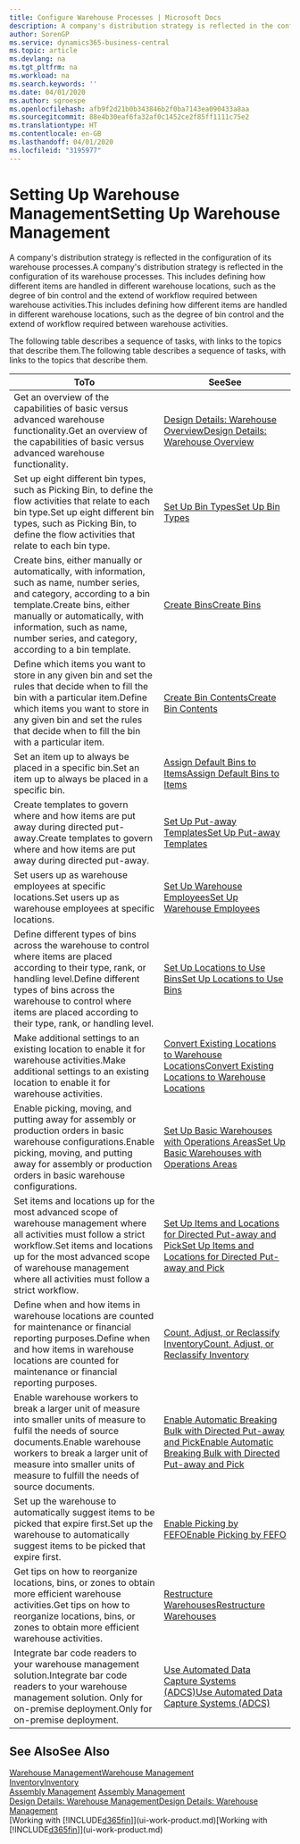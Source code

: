 ```yaml
---
title: Configure Warehouse Processes | Microsoft Docs
description: A company's distribution strategy is reflected in the configuration of its warehouse processes. This includes defining how different items are handled in different warehouse locations, such as the degree of bin control and the extend of workflow required between warehouse activities.
author: SorenGP
ms.service: dynamics365-business-central
ms.topic: article
ms.devlang: na
ms.tgt_pltfrm: na
ms.workload: na
ms.search.keywords: ''
ms.date: 04/01/2020
ms.author: sgroespe
ms.openlocfilehash: afb9f2d21b0b343846b2f0ba7143ea090433a8aa
ms.sourcegitcommit: 88e4b30eaf6fa32af0c1452ce2f85ff1111c75e2
ms.translationtype: HT
ms.contentlocale: en-GB
ms.lasthandoff: 04/01/2020
ms.locfileid: "3195977"
---
```

# <a name="setting-up-warehouse-management"></a><span data-ttu-id="d0bee-104">Setting Up Warehouse Management</span><span class="sxs-lookup"><span data-stu-id="d0bee-104">Setting Up Warehouse Management</span></span>
<span data-ttu-id="d0bee-105">A company's distribution strategy is reflected in the configuration of its warehouse processes.</span><span class="sxs-lookup"><span data-stu-id="d0bee-105">A company's distribution strategy is reflected in the configuration of its warehouse processes.</span></span> <span data-ttu-id="d0bee-106">This includes defining how different items are handled in different warehouse locations, such as the degree of bin control and the extend of workflow required between warehouse activities.</span><span class="sxs-lookup"><span data-stu-id="d0bee-106">This includes defining how different items are handled in different warehouse locations, such as the degree of bin control and the extend of workflow required between warehouse activities.</span></span>  

 <span data-ttu-id="d0bee-107">The following table describes a sequence of tasks, with links to the topics that describe them.</span><span class="sxs-lookup"><span data-stu-id="d0bee-107">The following table describes a sequence of tasks, with links to the topics that describe them.</span></span>   

|<span data-ttu-id="d0bee-108">**To**</span><span class="sxs-lookup"><span data-stu-id="d0bee-108">**To**</span></span>|<span data-ttu-id="d0bee-109">**See**</span><span class="sxs-lookup"><span data-stu-id="d0bee-109">**See**</span></span>|  
|------------|-------------|  
|<span data-ttu-id="d0bee-110">Get an overview of the capabilities of basic versus advanced warehouse functionality.</span><span class="sxs-lookup"><span data-stu-id="d0bee-110">Get an overview of the capabilities of basic versus advanced warehouse functionality.</span></span>|[<span data-ttu-id="d0bee-111">Design Details: Warehouse Overview</span><span class="sxs-lookup"><span data-stu-id="d0bee-111">Design Details: Warehouse Overview</span></span>](design-details-warehouse-overview.md)|  
|<span data-ttu-id="d0bee-112">Set up eight different bin types, such as Picking Bin, to define the flow activities that relate to each bin type.</span><span class="sxs-lookup"><span data-stu-id="d0bee-112">Set up eight different bin types, such as Picking Bin, to define the flow activities that relate to each bin type.</span></span>|[<span data-ttu-id="d0bee-113">Set Up Bin Types</span><span class="sxs-lookup"><span data-stu-id="d0bee-113">Set Up Bin Types</span></span>](warehouse-how-to-set-up-bin-types.md)|  
|<span data-ttu-id="d0bee-114">Create bins, either manually or automatically, with information, such as name, number series, and category, according to a bin template.</span><span class="sxs-lookup"><span data-stu-id="d0bee-114">Create bins, either manually or automatically, with information, such as name, number series, and category, according to a bin template.</span></span>|[<span data-ttu-id="d0bee-115">Create Bins</span><span class="sxs-lookup"><span data-stu-id="d0bee-115">Create Bins</span></span>](warehouse-how-to-create-individual-bins.md)|  
|<span data-ttu-id="d0bee-116">Define which items you want to store in any given bin and set the rules that decide when to fill the bin with a particular item.</span><span class="sxs-lookup"><span data-stu-id="d0bee-116">Define which items you want to store in any given bin and set the rules that decide when to fill the bin with a particular item.</span></span>|[<span data-ttu-id="d0bee-117">Create Bin Contents</span><span class="sxs-lookup"><span data-stu-id="d0bee-117">Create Bin Contents</span></span>](warehouse-how-to-set-up-bin-contents.md)|  
|<span data-ttu-id="d0bee-118">Set an item up to always be placed in a specific bin.</span><span class="sxs-lookup"><span data-stu-id="d0bee-118">Set an item up to always be placed in a specific bin.</span></span>|[<span data-ttu-id="d0bee-119">Assign Default Bins to Items</span><span class="sxs-lookup"><span data-stu-id="d0bee-119">Assign Default Bins to Items</span></span>](warehouse-how-to-assign-default-bins-to-items.md)|
|<span data-ttu-id="d0bee-120">Create templates to govern where and how items are put away during directed put-away.</span><span class="sxs-lookup"><span data-stu-id="d0bee-120">Create templates to govern where and how items are put away during directed put-away.</span></span>|[<span data-ttu-id="d0bee-121">Set Up Put-away Templates</span><span class="sxs-lookup"><span data-stu-id="d0bee-121">Set Up Put-away Templates</span></span>](warehouse-how-to-set-up-put-away-templates.md)|
|<span data-ttu-id="d0bee-122">Set users up as warehouse employees at specific locations.</span><span class="sxs-lookup"><span data-stu-id="d0bee-122">Set users up as warehouse employees at specific locations.</span></span>|[<span data-ttu-id="d0bee-123">Set Up Warehouse Employees</span><span class="sxs-lookup"><span data-stu-id="d0bee-123">Set Up Warehouse Employees</span></span>](warehouse-how-to-set-up-warehouse-employees.md)|
|<span data-ttu-id="d0bee-124">Define different types of bins across the warehouse to control where items are placed according to their type, rank, or handling level.</span><span class="sxs-lookup"><span data-stu-id="d0bee-124">Define different types of bins across the warehouse to control where items are placed according to their type, rank, or handling level.</span></span>|[<span data-ttu-id="d0bee-125">Set Up Locations to Use Bins</span><span class="sxs-lookup"><span data-stu-id="d0bee-125">Set Up Locations to Use Bins</span></span>](warehouse-how-to-set-up-locations-to-use-bins.md)|
|<span data-ttu-id="d0bee-126">Make additional settings to an existing location to enable it for warehouse activities.</span><span class="sxs-lookup"><span data-stu-id="d0bee-126">Make additional settings to an existing location to enable it for warehouse activities.</span></span>|[<span data-ttu-id="d0bee-127">Convert Existing Locations to Warehouse Locations</span><span class="sxs-lookup"><span data-stu-id="d0bee-127">Convert Existing Locations to Warehouse Locations</span></span>](warehouse-how-to-convert-existing-locations-to-warehouse-locations.md)|
|<span data-ttu-id="d0bee-128">Enable picking, moving, and putting away for assembly or production orders in basic warehouse configurations.</span><span class="sxs-lookup"><span data-stu-id="d0bee-128">Enable picking, moving, and putting away for assembly or production orders in basic warehouse configurations.</span></span>|[<span data-ttu-id="d0bee-129">Set Up Basic Warehouses with Operations Areas</span><span class="sxs-lookup"><span data-stu-id="d0bee-129">Set Up Basic Warehouses with Operations Areas</span></span>](warehouse-how-to-set-up-basic-warehouses-with-operations-areas.md)|  
|<span data-ttu-id="d0bee-130">Set items and locations up for the most advanced scope of warehouse management where all activities must follow a strict workflow.</span><span class="sxs-lookup"><span data-stu-id="d0bee-130">Set items and locations up for the most advanced scope of warehouse management where all activities must follow a strict workflow.</span></span>|[<span data-ttu-id="d0bee-131">Set Up Items and Locations for Directed Put-away and Pick</span><span class="sxs-lookup"><span data-stu-id="d0bee-131">Set Up Items and Locations for Directed Put-away and Pick</span></span>](warehouse-how-to-set-up-items-for-directed-put-away-and-pick.md)|  
|<span data-ttu-id="d0bee-132">Define when and how items in warehouse locations are counted for maintenance or financial reporting purposes.</span><span class="sxs-lookup"><span data-stu-id="d0bee-132">Define when and how items in warehouse locations are counted for maintenance or financial reporting purposes.</span></span>|[<span data-ttu-id="d0bee-133">Count, Adjust, or Reclassify Inventory</span><span class="sxs-lookup"><span data-stu-id="d0bee-133">Count, Adjust, or Reclassify Inventory</span></span>](inventory-how-count-adjust-reclassify.md)|
|<span data-ttu-id="d0bee-134">Enable warehouse workers to break a larger unit of measure into smaller units of measure to fulfil the needs of source documents.</span><span class="sxs-lookup"><span data-stu-id="d0bee-134">Enable warehouse workers to break a larger unit of measure into smaller units of measure to fulfill the needs of source documents.</span></span>|[<span data-ttu-id="d0bee-135">Enable Automatic Breaking Bulk with Directed Put-away and Pick</span><span class="sxs-lookup"><span data-stu-id="d0bee-135">Enable Automatic Breaking Bulk with Directed Put-away and Pick</span></span>](warehouse-enable-automatic-breaking-bulk-with-directed-put-away-and-pick.md)|  
|<span data-ttu-id="d0bee-136">Set up the warehouse to automatically suggest items to be picked that expire first.</span><span class="sxs-lookup"><span data-stu-id="d0bee-136">Set up the warehouse to automatically suggest items to be picked that expire first.</span></span>|[<span data-ttu-id="d0bee-137">Enable Picking by FEFO</span><span class="sxs-lookup"><span data-stu-id="d0bee-137">Enable Picking by FEFO</span></span>](warehouse-picking-by-fefo.md)|
|<span data-ttu-id="d0bee-138">Get tips on how to reorganize locations, bins, or zones to obtain more efficient warehouse activities.</span><span class="sxs-lookup"><span data-stu-id="d0bee-138">Get tips on how to reorganize locations, bins, or zones to obtain more efficient warehouse activities.</span></span>|[<span data-ttu-id="d0bee-139">Restructure Warehouses</span><span class="sxs-lookup"><span data-stu-id="d0bee-139">Restructure Warehouses</span></span>](warehouse-how-to-restructure-warehouses.md)|
|<span data-ttu-id="d0bee-140">Integrate bar code readers to your warehouse management solution.</span><span class="sxs-lookup"><span data-stu-id="d0bee-140">Integrate bar code readers to your warehouse management solution.</span></span> <span data-ttu-id="d0bee-141">Only for on-premise deployment.</span><span class="sxs-lookup"><span data-stu-id="d0bee-141">Only for on-premise deployment.</span></span>|[<span data-ttu-id="d0bee-142">Use Automated Data Capture Systems (ADCS)</span><span class="sxs-lookup"><span data-stu-id="d0bee-142">Use Automated Data Capture Systems (ADCS)</span></span>](warehouse-use-automated-data-capture-systems-adcs.md)|

## <a name="see-also"></a><span data-ttu-id="d0bee-143">See Also</span><span class="sxs-lookup"><span data-stu-id="d0bee-143">See Also</span></span>  
[<span data-ttu-id="d0bee-144">Warehouse Management</span><span class="sxs-lookup"><span data-stu-id="d0bee-144">Warehouse Management</span></span>](warehouse-manage-warehouse.md)  
[<span data-ttu-id="d0bee-145">Inventory</span><span class="sxs-lookup"><span data-stu-id="d0bee-145">Inventory</span></span>](inventory-manage-inventory.md)  
<span data-ttu-id="d0bee-146">[Assembly Management](assembly-assemble-items.md)  </span><span class="sxs-lookup"><span data-stu-id="d0bee-146">[Assembly Management](assembly-assemble-items.md)  </span></span>  
[<span data-ttu-id="d0bee-147">Design Details: Warehouse Management</span><span class="sxs-lookup"><span data-stu-id="d0bee-147">Design Details: Warehouse Management</span></span>](design-details-warehouse-management.md)  
<span data-ttu-id="d0bee-148">[Working with [!INCLUDE[d365fin](includes/d365fin_md.md)]](ui-work-product.md)</span><span class="sxs-lookup"><span data-stu-id="d0bee-148">[Working with [!INCLUDE[d365fin](includes/d365fin_md.md)]](ui-work-product.md)</span></span>
